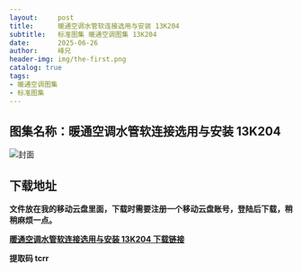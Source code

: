 ```yaml
---
layout:     post
title:      暖通空调水管软连接选用与安装 13K204
subtitle:   标准图集 暖通空调图集 13K204
date:       2025-06-26
author:     峰兄
header-img: img/the-first.png
catalog: true
tags:
- 暖通空调图集
- 标准图集
---
```

## 图集名称：暖通空调水管软连接选用与安装 13K204
![封面](https://pic1.imgdb.cn/item/685cbefc58cb8da5c871bcf5.jpg)


## 下载地址 ##
**文件放在我的移动云盘里面，下载时需要注册一个移动云盘账号，登陆后下载，稍稍麻烦一点。**  
  
[**暖通空调水管软连接选用与安装 13K204 下载链接**](https://caiyun.139.com/w/i/2nQQUvQ8PXkyk)


**提取码 tcrr**

